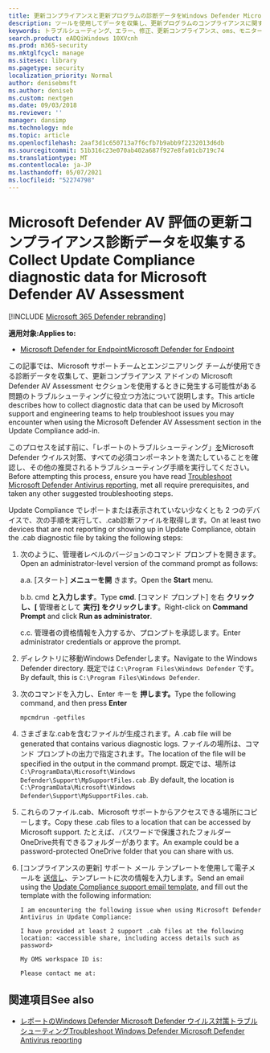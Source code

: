 ```yaml
---
title: 更新コンプライアンスと更新プログラムの診断データをWindows Defender Microsoft Defender ウイルス対策
description: ツールを使用してデータを収集し、更新プログラムのコンプライアンスに関する問題のトラブルシューティングを行う場合は、Microsoft Defender ウイルス対策を使用します。
keywords: トラブルシューティング、エラー、修正、更新コンプライアンス、oms、モニター、レポート、Microsoft Defender AV
search.product: eADQiWindows 10XVcnh
ms.prod: m365-security
ms.mktglfcycl: manage
ms.sitesec: library
ms.pagetype: security
localization_priority: Normal
author: denisebmsft
ms.author: deniseb
ms.custom: nextgen
ms.date: 09/03/2018
ms.reviewer: ''
manager: dansimp
ms.technology: mde
ms.topic: article
ms.openlocfilehash: 2aaf3d1c650713a7f6cfb7b9abb9f2232013d6db
ms.sourcegitcommit: 51b316c23e070ab402a687f927e8fa01cb719c74
ms.translationtype: MT
ms.contentlocale: ja-JP
ms.lasthandoff: 05/07/2021
ms.locfileid: "52274798"
---
```

# <a name="collect-update-compliance-diagnostic-data-for-microsoft-defender-av-assessment"></a><span data-ttu-id="f0f79-104">Microsoft Defender AV 評価の更新コンプライアンス診断データを収集する</span><span class="sxs-lookup"><span data-stu-id="f0f79-104">Collect Update Compliance diagnostic data for Microsoft Defender AV Assessment</span></span>

[!INCLUDE [Microsoft 365 Defender rebranding](../../includes/microsoft-defender.md)]


<span data-ttu-id="f0f79-105">**適用対象:**</span><span class="sxs-lookup"><span data-stu-id="f0f79-105">**Applies to:**</span></span>

- [<span data-ttu-id="f0f79-106">Microsoft Defender for Endpoint</span><span class="sxs-lookup"><span data-stu-id="f0f79-106">Microsoft Defender for Endpoint</span></span>](/microsoft-365/security/defender-endpoint/)

<span data-ttu-id="f0f79-107">この記事では、Microsoft サポートチームとエンジニアリング チームが使用できる診断データを収集して、更新コンプライアンス アドインの Microsoft Defender AV Assessment セクションを使用するときに発生する可能性がある問題のトラブルシューティングに役立つ方法について説明します。</span><span class="sxs-lookup"><span data-stu-id="f0f79-107">This article describes how to collect diagnostic data that can be used by Microsoft support and engineering teams to help troubleshoot issues you may encounter when using the Microsoft Defender AV Assessment section in the Update Compliance add-in.</span></span>

<span data-ttu-id="f0f79-108">このプロセスを試す前に、「レポートのトラブルシューティング」[を](troubleshoot-reporting.md)Microsoft Defender ウイルス対策、すべての必須コンポーネントを満たしていることを確認し、その他の推奨されるトラブルシューティング手順を実行してください。</span><span class="sxs-lookup"><span data-stu-id="f0f79-108">Before attempting this process, ensure you have read [Troubleshoot Microsoft Defender Antivirus reporting](troubleshoot-reporting.md), met all require prerequisites, and taken any other suggested troubleshooting steps.</span></span>

<span data-ttu-id="f0f79-109">Update Compliance でレポートまたは表示されていない少なくとも 2 つのデバイスで、次の手順を実行して、.cab診断ファイルを取得します。</span><span class="sxs-lookup"><span data-stu-id="f0f79-109">On at least two devices that are not reporting or showing up in Update Compliance, obtain the .cab diagnostic file by taking the following steps:</span></span>

1. <span data-ttu-id="f0f79-110">次のように、管理者レベルのバージョンのコマンド プロンプトを開きます。</span><span class="sxs-lookup"><span data-stu-id="f0f79-110">Open an administrator-level version of the command prompt as follows:</span></span>
        
    <span data-ttu-id="f0f79-111">a.</span><span class="sxs-lookup"><span data-stu-id="f0f79-111">a.</span></span> <span data-ttu-id="f0f79-112">[スタート] **メニューを開** きます。</span><span class="sxs-lookup"><span data-stu-id="f0f79-112">Open the **Start** menu.</span></span>

    <span data-ttu-id="f0f79-113">b.</span><span class="sxs-lookup"><span data-stu-id="f0f79-113">b.</span></span> <span data-ttu-id="f0f79-114">cmd **と入力します**。</span><span class="sxs-lookup"><span data-stu-id="f0f79-114">Type **cmd**.</span></span> <span data-ttu-id="f0f79-115">[コマンド プロンプト] を右 **クリックし、[** 管理者として **実行] をクリックします**。</span><span class="sxs-lookup"><span data-stu-id="f0f79-115">Right-click on **Command Prompt** and click **Run as administrator**.</span></span>

    <span data-ttu-id="f0f79-116">c.</span><span class="sxs-lookup"><span data-stu-id="f0f79-116">c.</span></span> <span data-ttu-id="f0f79-117">管理者の資格情報を入力するか、プロンプトを承認します。</span><span class="sxs-lookup"><span data-stu-id="f0f79-117">Enter administrator credentials or approve the prompt.</span></span>
        
2. <span data-ttu-id="f0f79-118">ディレクトリに移動Windows Defenderします。</span><span class="sxs-lookup"><span data-stu-id="f0f79-118">Navigate to the Windows Defender directory.</span></span> <span data-ttu-id="f0f79-119">既定では `C:\Program Files\Windows Defender` です。</span><span class="sxs-lookup"><span data-stu-id="f0f79-119">By default, this is `C:\Program Files\Windows Defender`.</span></span>

3. <span data-ttu-id="f0f79-120">次のコマンドを入力し、Enter キーを **押します。**</span><span class="sxs-lookup"><span data-stu-id="f0f79-120">Type the following command, and then press **Enter**</span></span>
        
    ```Dos
    mpcmdrun -getfiles
    ```
    
4. <span data-ttu-id="f0f79-121">さまざまな.cabを含むファイルが生成されます。</span><span class="sxs-lookup"><span data-stu-id="f0f79-121">A .cab file will be generated that contains various diagnostic logs.</span></span> <span data-ttu-id="f0f79-122">ファイルの場所は、コマンド プロンプトの出力で指定されます。</span><span class="sxs-lookup"><span data-stu-id="f0f79-122">The location of the file will be specified in the output in the command prompt.</span></span> <span data-ttu-id="f0f79-123">既定では、場所は `C:\ProgramData\Microsoft\Windows Defender\Support\MpSupportFiles.cab` .</span><span class="sxs-lookup"><span data-stu-id="f0f79-123">By default, the location is `C:\ProgramData\Microsoft\Windows Defender\Support\MpSupportFiles.cab`.</span></span>

5. <span data-ttu-id="f0f79-124">これらのファイル.cab、Microsoft サポートからアクセスできる場所にコピーします。</span><span class="sxs-lookup"><span data-stu-id="f0f79-124">Copy these .cab files to a location that can be accessed by Microsoft support.</span></span> <span data-ttu-id="f0f79-125">たとえば、パスワードで保護されたフォルダー OneDrive共有できるフォルダーがあります。</span><span class="sxs-lookup"><span data-stu-id="f0f79-125">An example could be a password-protected OneDrive folder that you can share with us.</span></span>

6. <span data-ttu-id="f0f79-126">[コンプライアンスの更新] サポート メール テンプレートを使用して電子メールを <a href="mailto:ucsupport@microsoft.com?subject=WDAV assessment issue&body=I%20am%20encountering%20the%20following%20issue%20when%20using%20Windows%20Defender%20AV%20in%20Update%20Compliance%3a%20%0d%0aI%20have%20provided%20at%20least%202%20support%20.cab%20files%20at%20the%20following%20location%3a%20%3Caccessible%20share%2c%20including%20access%20details%20such%20as%20password%3E%0d%0aMy%20OMS%20workspace%20ID%20is%3a%20%0d%0aPlease%20contact%20me%20at%3a">送信し</a>、テンプレートに次の情報を入力します。</span><span class="sxs-lookup"><span data-stu-id="f0f79-126">Send an email using the <a href="mailto:ucsupport@microsoft.com?subject=WDAV assessment issue&body=I%20am%20encountering%20the%20following%20issue%20when%20using%20Windows%20Defender%20AV%20in%20Update%20Compliance%3a%20%0d%0aI%20have%20provided%20at%20least%202%20support%20.cab%20files%20at%20the%20following%20location%3a%20%3Caccessible%20share%2c%20including%20access%20details%20such%20as%20password%3E%0d%0aMy%20OMS%20workspace%20ID%20is%3a%20%0d%0aPlease%20contact%20me%20at%3a">Update Compliance support email template</a>, and fill out the template with the following information:</span></span>
  
    ```
    I am encountering the following issue when using Microsoft Defender Antivirus in Update Compliance:
    
    I have provided at least 2 support .cab files at the following location: <accessible share, including access details such as password>

    My OMS workspace ID is:

    Please contact me at:
    ```

## <a name="see-also"></a><span data-ttu-id="f0f79-127">関連項目</span><span class="sxs-lookup"><span data-stu-id="f0f79-127">See also</span></span>

- [<span data-ttu-id="f0f79-128">レポートのWindows Defender Microsoft Defender ウイルス対策トラブルシューティング</span><span class="sxs-lookup"><span data-stu-id="f0f79-128">Troubleshoot Windows Defender Microsoft Defender Antivirus reporting</span></span>](troubleshoot-reporting.md)